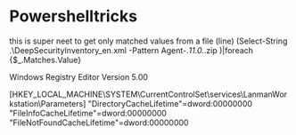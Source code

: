 # Powershelltricks

this is super neet to get only matched values from a file (line)
(Select-String .\DeepSecurityInventory_en.xml -Pattern Agent-.*11.0.*.zip )|foreach {$_.Matches.Value}

Windows Registry Editor Version 5.00

[HKEY_LOCAL_MACHINE\SYSTEM\CurrentControlSet\services\LanmanWorkstation\Parameters]
"DirectoryCacheLifetime"=dword:00000000
"FileInfoCacheLifetime"=dword:00000000
"FileNotFoundCacheLifetime"=dword:00000000

